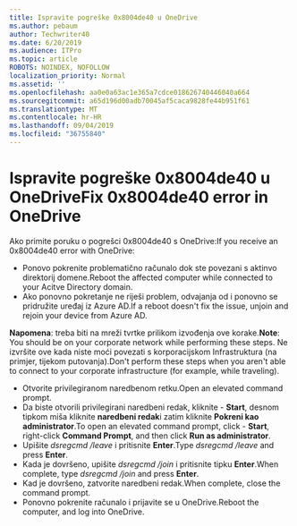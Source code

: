 ```yaml
---
title: Ispravite pogreške 0x8004de40 u OneDrive
ms.author: pebaum
author: Techwriter40
ms.date: 6/20/2019
ms.audience: ITPro
ms.topic: article
ROBOTS: NOINDEX, NOFOLLOW
localization_priority: Normal
ms.assetid: ''
ms.openlocfilehash: aa0e0a63ac1e365a7cdce018626740446040a664
ms.sourcegitcommit: a65d196d00adb70045af5caca9828fe44b951f61
ms.translationtype: MT
ms.contentlocale: hr-HR
ms.lasthandoff: 09/04/2019
ms.locfileid: "36755840"
---
```

# <a name="fix-0x8004de40-error-in-onedrive"></a><span data-ttu-id="9c599-102">Ispravite pogreške 0x8004de40 u OneDrive</span><span class="sxs-lookup"><span data-stu-id="9c599-102">Fix 0x8004de40 error in OneDrive</span></span>

<span data-ttu-id="9c599-103">Ako primite poruku o pogrešci 0x8004de40 s OneDrive:</span><span class="sxs-lookup"><span data-stu-id="9c599-103">If you receive an 0x8004de40 error with OneDrive:</span></span>

- <span data-ttu-id="9c599-104">Ponovo pokrenite problematično računalo dok ste povezani s aktinvo direktorij domene.</span><span class="sxs-lookup"><span data-stu-id="9c599-104">Reboot the affected computer while connected to your Acitve Directory domain.</span></span>
- <span data-ttu-id="9c599-105">Ako ponovno pokretanje ne riješi problem, odvajanja od i ponovno se pridružite uređaj iz Azure AD.</span><span class="sxs-lookup"><span data-stu-id="9c599-105">If a reboot doesn't fix the issue, unjoin and rejoin your device from Azure AD.</span></span> 

<span data-ttu-id="9c599-106">**Napomena**: treba biti na mreži tvrtke prilikom izvođenja ove korake.</span><span class="sxs-lookup"><span data-stu-id="9c599-106">**Note**: You should be on your corporate network while performing these steps.</span></span> <span data-ttu-id="9c599-107">Ne izvršite ove kada niste moći povezati s korporacijskom Infrastruktura (na primjer, tijekom putovanja).</span><span class="sxs-lookup"><span data-stu-id="9c599-107">Don't perform these steps when you aren't able to connect to your corporate infrastructure (for example, while traveling).</span></span> 

- <span data-ttu-id="9c599-108">Otvorite privilegiranom naredbenom retku.</span><span class="sxs-lookup"><span data-stu-id="9c599-108">Open an elevated command prompt.</span></span> 
- <span data-ttu-id="9c599-109">Da biste otvorili privilegirani naredbeni redak, kliknite - **Start**, desnom tipkom miša kliknite **naredbeni redak**i zatim kliknite **Pokreni kao administrator**.</span><span class="sxs-lookup"><span data-stu-id="9c599-109">To open an elevated command prompt, click - **Start**, right-click **Command Prompt**, and then click **Run as administrator**.</span></span>
- <span data-ttu-id="9c599-110">Upišite *dsregcmd /leave* i pritisnite **Enter**.</span><span class="sxs-lookup"><span data-stu-id="9c599-110">Type *dsregcmd /leave* and press **Enter**.</span></span>
- <span data-ttu-id="9c599-111">Kada je dovršeno, upišite *dsregcmd /join* i pritisnite tipku **Enter**.</span><span class="sxs-lookup"><span data-stu-id="9c599-111">When complete, type *dsregcmd /join* and press **Enter**.</span></span>
- <span data-ttu-id="9c599-112">Kad je dovršeno, zatvorite naredbeni redak.</span><span class="sxs-lookup"><span data-stu-id="9c599-112">When complete, close the command prompt.</span></span>
- <span data-ttu-id="9c599-113">Ponovno pokrenite računalo i prijavite se u OneDrive.</span><span class="sxs-lookup"><span data-stu-id="9c599-113">Reboot the computer, and log into OneDrive.</span></span>